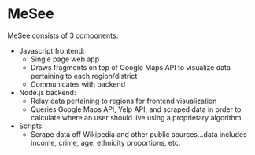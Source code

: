 # MeSee
MeSee consists of 3 components:
* Javascript frontend: 
  * Single page web app
  * Draws fragments on top of Google Maps API to visualize data pertaining to each region/district 
  * Communicates with backend
* Node.js backend:
  * Relay data pertaining to regions for frontend visualization
  * Queries Google Maps API, Yelp API, and scraped data in order to calculate where an user should live using a proprietary algorithm
* Scripts: 
  * Scrape data off Wikipedia and other public sources...data includes income, crime, age, ethnicity proportions, etc.
